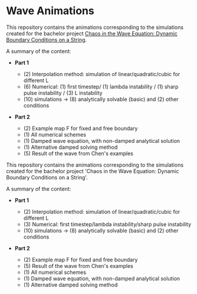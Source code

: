 # Wave Animations

This repository contains the animations corresponding to the simulations created for the bachelor project [Chaos in the Wave Equation: Dynamic Boundary Conditions on a String](https://github.com/Bachelor-thesis-KULAK/Wave-Animations).

A summary of the content:

- **Part 1**
  - (2) Interpolation method: simulation of linear/quadratic/cubic for different L
  - (6) Numerical: (1) first timestep/ (1) lambda instability / (1) sharp pulse instability / (3) L instability
  - (10) simulations -> (8) analytically solvable (basic) and (2) other conditions

- **Part 2**
  - (2) Example map F for fixed and free boundary
  - (1) All numerical schemes
  - (1) Damped wave equation, with non-damped analytical solution
  - (1) Alternative damped solving method
  - (5) Result of the wave from Chen's examples


This repository contains the animations corresponding to the simulations created for the bachelor project 'Chaos in the Wave Equation: Dynamic Boundary Conditions on a String'. 

A summary of the content:

- **Part 1**
  - (2) Interpolation method: simulation of linear/quadratic/cubic for different L
  - (3) Numerical: first timestep/lambda instability/sharp pulse instability 
  - (10) simulations -> (8) analytically solvable (basic) and (2) other conditions
  
- **Part 2**
  - (2) Example map F for fixed and free boundary
  - (5) Result of the wave from Chen's examples
  - (1) All numerical schemes
  - (1) Damped wave equation, with non-damped analytical solution
  - (1) Alternative damped solving method
